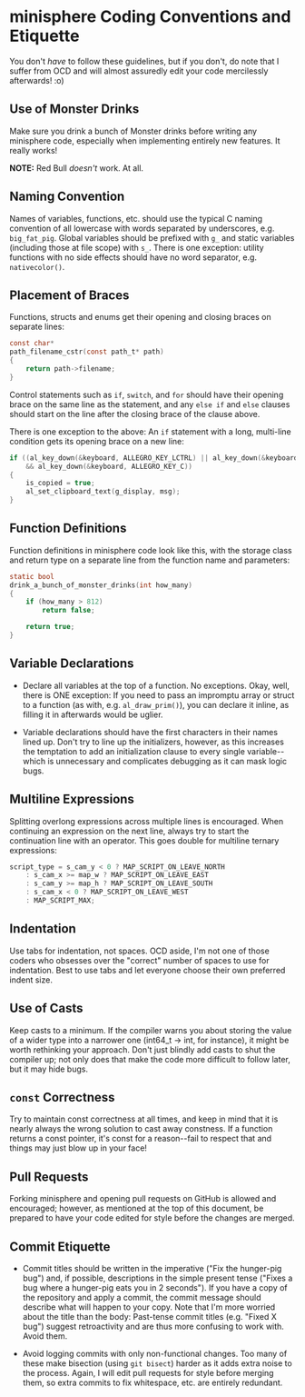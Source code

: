 minisphere Coding Conventions and Etiquette
===========================================

You don't *have* to follow these guidelines, but if you don't, do note that I
suffer from OCD and will almost assuredly edit your code mercilessly afterwards!
:o) 

Use of Monster Drinks
---------------------

Make sure you drink a bunch of Monster drinks before writing any minisphere
code, especially when implementing entirely new features.  It really works!

**NOTE:** Red Bull *doesn't* work.  At all.

Naming Convention
-----------------

Names of variables, functions, etc. should use the typical C naming convention
of all lowercase with words separated by underscores, e.g. `big_fat_pig`.
Global variables should be prefixed with `g_` and static variables (including
those at file scope) with `s_`. There is one exception: utility functions with
no side effects should have no word separator, e.g. `nativecolor()`.

Placement of Braces
-------------------

Functions, structs and enums get their opening and closing braces on separate
lines:

```c
const char*
path_filename_cstr(const path_t* path)
{
    return path->filename;
}
```

Control statements such as `if`, `switch`, and `for` should have their opening
brace on the same line as the statement, and any `else if` and `else` clauses
should start on the line after the closing brace of the clause above.

There is one exception to the above: An `if` statement with a long, multi-line
condition gets its opening brace on a new line:

```c
if ((al_key_down(&keyboard, ALLEGRO_KEY_LCTRL) || al_key_down(&keyboard, ALLEGRO_KEY_RCTRL))
    && al_key_down(&keyboard, ALLEGRO_KEY_C))
{
    is_copied = true;
    al_set_clipboard_text(g_display, msg);
}
```

Function Definitions
--------------------

Function definitions in minisphere code look like this, with the storage class
and return type on a separate line from the function name and parameters:

```c
static bool
drink_a_bunch_of_monster_drinks(int how_many)
{
    if (how_many > 812)
        return false;

    return true;
}
```

Variable Declarations
---------------------

* Declare all variables at the top of a function. No exceptions. Okay, well,
  there is ONE exception: If you need to pass an impromptu array or struct to a
  function (as with, e.g. `al_draw_prim()`), you can declare it inline, as
  filling it in afterwards would be uglier.

* Variable declarations should have the first characters in their names lined
  up. Don't try to line up the initializers, however, as this increases the
  temptation to add an initialization clause to every single variable--which is
  unnecessary and complicates debugging as it can mask logic bugs.

Multiline Expressions
---------------------

Splitting overlong expressions across multiple lines is encouraged. When
continuing an expression on the next line, always try to start the continuation
line with an operator. This goes double for multiline ternary expressions:

```c
script_type = s_cam_y < 0 ? MAP_SCRIPT_ON_LEAVE_NORTH
    : s_cam_x >= map_w ? MAP_SCRIPT_ON_LEAVE_EAST
    : s_cam_y >= map_h ? MAP_SCRIPT_ON_LEAVE_SOUTH
    : s_cam_x < 0 ? MAP_SCRIPT_ON_LEAVE_WEST
    : MAP_SCRIPT_MAX;
```

Indentation
-----------

Use tabs for indentation, not spaces. OCD aside, I'm not one of those coders who
obsesses over the "correct" number of spaces to use for indentation. Best to use
tabs and let everyone choose their own preferred indent size.

Use of Casts
------------

Keep casts to a minimum. If the compiler warns you about storing the value of a
wider type into a narrower one (int64_t -> int, for instance), it might be worth
rethinking your approach.  Don't just blindly add casts to shut the compiler up;
not only does that make the code more difficult to follow later, but it may hide
bugs.

`const` Correctness
-------------------

Try to maintain const correctness at all times, and keep in mind that it is
nearly always the wrong solution to cast away constness. If a function returns a
const pointer, it's const for a reason--fail to respect that and things may just
blow up in your face!

Pull Requests
-------------

Forking minisphere and opening pull requests on GitHub is allowed and
encouraged; however, as mentioned at the top of this document, be prepared to
have your code edited for style before the changes are merged.

Commit Etiquette
----------------

* Commit titles should be written in the imperative ("Fix the hunger-pig bug")
  and, if possible, descriptions in the simple present tense ("Fixes a bug where
  a hunger-pig eats you in 2 seconds"). If you have a copy of the repository and
  apply a commit, the commit message should describe what will happen to your
  copy. Note that I'm more worried about the title than the body: Past-tense
  commit titles (e.g. "Fixed X bug") suggest retroactivity and are thus more
  confusing to work with. Avoid them.

* Avoid logging commits with only non-functional changes. Too many of these make
  bisection (using `git bisect`) harder as it adds extra noise to the process.
  Again, I will edit pull requests for style before merging them, so extra
  commits to fix whitespace, etc. are entirely redundant.
